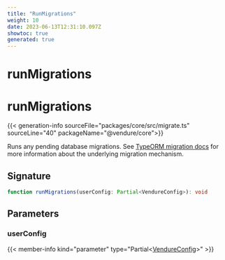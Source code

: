 ```yaml
---
title: "RunMigrations"
weight: 10
date: 2023-06-13T12:31:10.097Z
showtoc: true
generated: true
---
```

<!-- This file was generated from the Vendure source. Do not modify. Instead, re-run the "docs:build" script -->

# runMigrations
<div class="symbol">


# runMigrations

{{< generation-info sourceFile="packages/core/src/migrate.ts" sourceLine="40" packageName="@vendure/core">}}

Runs any pending database migrations. See [TypeORM migration docs](https://typeorm.io/#/migrations)
for more information about the underlying migration mechanism.

## Signature

```TypeScript
function runMigrations(userConfig: Partial<VendureConfig>): void
```
## Parameters

### userConfig

{{< member-info kind="parameter" type="Partial&#60;<a href='/typescript-api/configuration/vendure-config#vendureconfig'>VendureConfig</a>&#62;" >}}

</div>

